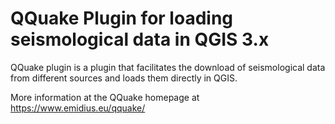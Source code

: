 # QQuake Plugin for loading seismological data in QGIS 3.x

QQuake plugin is a plugin that facilitates the download of seismological data
from different sources and loads them directly in QGIS.

More information at the QQuake homepage at<br>
https://www.emidius.eu/qquake/
